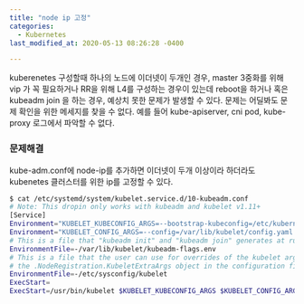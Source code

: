 ```yaml
---
title: "node ip 고정"
categories: 
  - Kubernetes
last_modified_at: 2020-05-13 08:26:28 -0400

---
```


kuberenetes 구성할때 하나의 노드에 이더넷이 두개인 경우, master 3중화를 위해 vip 가 꼭 필요하거나 RR을 위해 L4를 구성하는 경우이 있는데 reboot을 하거나 혹은 kubeadm join 을 하는 경우, 예상치 못한 문제가 발생할 수 있다.
문제는 어딜봐도 문제 확인을 위한 메세지를 찾을 수 없다. 
예를 들어 kube-apiserver, cni pod, kube-proxy 로그에서 파악할 수 없다. 

### 문제해결
kube-adm.conf에 node-ip를 추가하면 이더넷이 두개 이상이라 하더라도 kubenetes 클러스터를 위한 ip를 고정할 수 있다.

```bash
$ cat /etc/systemd/system/kubelet.service.d/10-kubeadm.conf 
# Note: This dropin only works with kubeadm and kubelet v1.11+
[Service]
Environment="KUBELET_KUBECONFIG_ARGS=--bootstrap-kubeconfig=/etc/kubernetes/bootstrap-kubelet.conf --kubeconfig=/etc/kubernetes/kubelet.conf"
Environment="KUBELET_CONFIG_ARGS=--config=/var/lib/kubelet/config.yaml --node-ip=10.20.200.101"
# This is a file that "kubeadm init" and "kubeadm join" generates at runtime, populating the KUBELET_KUBEADM_ARGS variable dynamically
EnvironmentFile=-/var/lib/kubelet/kubeadm-flags.env
# This is a file that the user can use for overrides of the kubelet args as a last resort. Preferably, the user should use
# the .NodeRegistration.KubeletExtraArgs object in the configuration files instead. KUBELET_EXTRA_ARGS should be sourced from this file.
EnvironmentFile=-/etc/sysconfig/kubelet
ExecStart=
ExecStart=/usr/bin/kubelet $KUBELET_KUBECONFIG_ARGS $KUBELET_CONFIG_ARGS $KUBELET_KUBEADM_ARGS $KUBELET_EXTRA_ARGS $KUBELET_HOSTNAME_ARGS
```